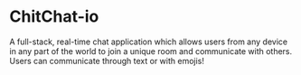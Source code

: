 # ChitChat-io
A full-stack, real-time chat application which allows users from any device in any part of the world to join a unique room and communicate with others. Users can communicate through text or with emojis!

